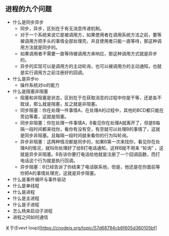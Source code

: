 ## 进程的九个问题
  - 什么是同步异步
    - 同步，异步，区别在于有无消息传递机制。
    - 对于一个系统来说它是被调用方，如果使用者在调用系统方法之前，要等被调用方把手头的事情全部处理完，并且使用者只能一直等待，那这种调用方法就是同步的。
    - 如果调用者不需要一直等待被调用方来响应，那这种调用方式就是异步的。
    - 异步的实现可以是调用方的主动轮询，也可以被调用方的主动通知，也就是实行调用方之前注册好的回调。
  - 什么是异步io
    - 操作系统对io的能力
  - 什么是阻塞非阻塞
    - 阻塞和非阻塞是状态，区别在于在获取消息的过程中你是干等，还是各不耽误，那么就是阻塞，反之就是非阻塞。
    - 同步阻塞：你在处理一件事情A，在处理A的过程中，其他的BCD都只能在旁边等着，这就是阻塞。
    - 同步非阻塞：你在处理一件事情A，B看见你在处理A就离开了，但是B每隔一段时间都来找你，看你有没有空，有空就可以处理B的事情了，这就是同步非阻塞。且每隔一段时间就来看你的行为叫轮询。
    - 异步非阻塞：这两种情况都是同步的，如果B第一次来找你，看见你在处理A的情况，就叫你处理好了给B打电话通知，这样B就不用来 “轮询” ，这就是异步非阻塞。B告诉你要打电话给他就是注册了一个回调函数，而打电话这个行为就是执行回调。
    - 异步阻塞：B已经告诉了你结束了电话联系他，但是，他还是在你面前等你把A的事情处理完，这就是异步阻塞。
  - 什么是事件循环与事件驱动
  - 什么是单线程
  - 什么是进程
  - 什么是主进程
  - 什么是子进程
  - 怎么杨来启动子进程
  - 进程之间如何通信

关于(Evevt loop)[https://cnodejs.org/topic/57d68794cb6f605d360105bf]
